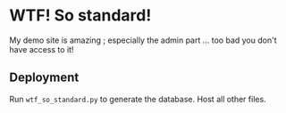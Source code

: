 # WTF! So standard!

My demo site is amazing ; especially the admin part ... too bad you don't 
have access to it!

## Deployment
Run `wtf_so_standard.py` to generate the database. Host all other files.
